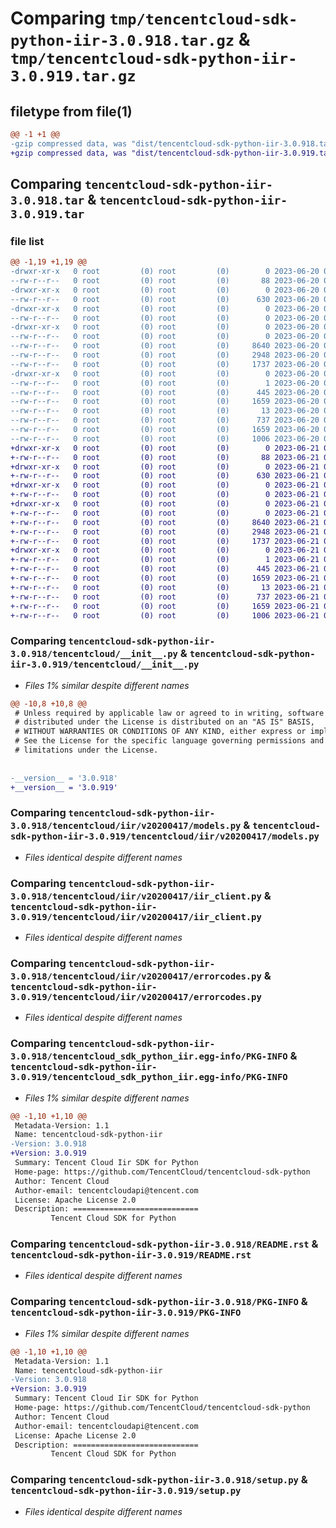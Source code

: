 # Comparing `tmp/tencentcloud-sdk-python-iir-3.0.918.tar.gz` & `tmp/tencentcloud-sdk-python-iir-3.0.919.tar.gz`

## filetype from file(1)

```diff
@@ -1 +1 @@
-gzip compressed data, was "dist/tencentcloud-sdk-python-iir-3.0.918.tar", last modified: Tue Jun 20 02:42:20 2023, max compression
+gzip compressed data, was "dist/tencentcloud-sdk-python-iir-3.0.919.tar", last modified: Wed Jun 21 00:30:05 2023, max compression
```

## Comparing `tencentcloud-sdk-python-iir-3.0.918.tar` & `tencentcloud-sdk-python-iir-3.0.919.tar`

### file list

```diff
@@ -1,19 +1,19 @@
-drwxr-xr-x   0 root         (0) root         (0)        0 2023-06-20 02:42:20.000000 tencentcloud-sdk-python-iir-3.0.918/
--rw-r--r--   0 root         (0) root         (0)       88 2023-06-20 02:42:20.000000 tencentcloud-sdk-python-iir-3.0.918/setup.cfg
-drwxr-xr-x   0 root         (0) root         (0)        0 2023-06-20 02:42:20.000000 tencentcloud-sdk-python-iir-3.0.918/tencentcloud/
--rw-r--r--   0 root         (0) root         (0)      630 2023-06-20 02:42:20.000000 tencentcloud-sdk-python-iir-3.0.918/tencentcloud/__init__.py
-drwxr-xr-x   0 root         (0) root         (0)        0 2023-06-20 02:42:20.000000 tencentcloud-sdk-python-iir-3.0.918/tencentcloud/iir/
--rw-r--r--   0 root         (0) root         (0)        0 2023-06-20 02:42:20.000000 tencentcloud-sdk-python-iir-3.0.918/tencentcloud/iir/__init__.py
-drwxr-xr-x   0 root         (0) root         (0)        0 2023-06-20 02:42:20.000000 tencentcloud-sdk-python-iir-3.0.918/tencentcloud/iir/v20200417/
--rw-r--r--   0 root         (0) root         (0)        0 2023-06-20 02:42:20.000000 tencentcloud-sdk-python-iir-3.0.918/tencentcloud/iir/v20200417/__init__.py
--rw-r--r--   0 root         (0) root         (0)     8640 2023-06-20 02:42:20.000000 tencentcloud-sdk-python-iir-3.0.918/tencentcloud/iir/v20200417/models.py
--rw-r--r--   0 root         (0) root         (0)     2948 2023-06-20 02:42:20.000000 tencentcloud-sdk-python-iir-3.0.918/tencentcloud/iir/v20200417/iir_client.py
--rw-r--r--   0 root         (0) root         (0)     1737 2023-06-20 02:42:20.000000 tencentcloud-sdk-python-iir-3.0.918/tencentcloud/iir/v20200417/errorcodes.py
-drwxr-xr-x   0 root         (0) root         (0)        0 2023-06-20 02:42:20.000000 tencentcloud-sdk-python-iir-3.0.918/tencentcloud_sdk_python_iir.egg-info/
--rw-r--r--   0 root         (0) root         (0)        1 2023-06-20 02:42:20.000000 tencentcloud-sdk-python-iir-3.0.918/tencentcloud_sdk_python_iir.egg-info/dependency_links.txt
--rw-r--r--   0 root         (0) root         (0)      445 2023-06-20 02:42:20.000000 tencentcloud-sdk-python-iir-3.0.918/tencentcloud_sdk_python_iir.egg-info/SOURCES.txt
--rw-r--r--   0 root         (0) root         (0)     1659 2023-06-20 02:42:20.000000 tencentcloud-sdk-python-iir-3.0.918/tencentcloud_sdk_python_iir.egg-info/PKG-INFO
--rw-r--r--   0 root         (0) root         (0)       13 2023-06-20 02:42:20.000000 tencentcloud-sdk-python-iir-3.0.918/tencentcloud_sdk_python_iir.egg-info/top_level.txt
--rw-r--r--   0 root         (0) root         (0)      737 2023-06-20 02:42:20.000000 tencentcloud-sdk-python-iir-3.0.918/README.rst
--rw-r--r--   0 root         (0) root         (0)     1659 2023-06-20 02:42:20.000000 tencentcloud-sdk-python-iir-3.0.918/PKG-INFO
--rw-r--r--   0 root         (0) root         (0)     1006 2023-06-20 02:42:20.000000 tencentcloud-sdk-python-iir-3.0.918/setup.py
+drwxr-xr-x   0 root         (0) root         (0)        0 2023-06-21 00:30:05.000000 tencentcloud-sdk-python-iir-3.0.919/
+-rw-r--r--   0 root         (0) root         (0)       88 2023-06-21 00:30:05.000000 tencentcloud-sdk-python-iir-3.0.919/setup.cfg
+drwxr-xr-x   0 root         (0) root         (0)        0 2023-06-21 00:30:05.000000 tencentcloud-sdk-python-iir-3.0.919/tencentcloud/
+-rw-r--r--   0 root         (0) root         (0)      630 2023-06-21 00:30:05.000000 tencentcloud-sdk-python-iir-3.0.919/tencentcloud/__init__.py
+drwxr-xr-x   0 root         (0) root         (0)        0 2023-06-21 00:30:05.000000 tencentcloud-sdk-python-iir-3.0.919/tencentcloud/iir/
+-rw-r--r--   0 root         (0) root         (0)        0 2023-06-21 00:30:05.000000 tencentcloud-sdk-python-iir-3.0.919/tencentcloud/iir/__init__.py
+drwxr-xr-x   0 root         (0) root         (0)        0 2023-06-21 00:30:05.000000 tencentcloud-sdk-python-iir-3.0.919/tencentcloud/iir/v20200417/
+-rw-r--r--   0 root         (0) root         (0)        0 2023-06-21 00:30:05.000000 tencentcloud-sdk-python-iir-3.0.919/tencentcloud/iir/v20200417/__init__.py
+-rw-r--r--   0 root         (0) root         (0)     8640 2023-06-21 00:30:05.000000 tencentcloud-sdk-python-iir-3.0.919/tencentcloud/iir/v20200417/models.py
+-rw-r--r--   0 root         (0) root         (0)     2948 2023-06-21 00:30:05.000000 tencentcloud-sdk-python-iir-3.0.919/tencentcloud/iir/v20200417/iir_client.py
+-rw-r--r--   0 root         (0) root         (0)     1737 2023-06-21 00:30:05.000000 tencentcloud-sdk-python-iir-3.0.919/tencentcloud/iir/v20200417/errorcodes.py
+drwxr-xr-x   0 root         (0) root         (0)        0 2023-06-21 00:30:05.000000 tencentcloud-sdk-python-iir-3.0.919/tencentcloud_sdk_python_iir.egg-info/
+-rw-r--r--   0 root         (0) root         (0)        1 2023-06-21 00:30:05.000000 tencentcloud-sdk-python-iir-3.0.919/tencentcloud_sdk_python_iir.egg-info/dependency_links.txt
+-rw-r--r--   0 root         (0) root         (0)      445 2023-06-21 00:30:05.000000 tencentcloud-sdk-python-iir-3.0.919/tencentcloud_sdk_python_iir.egg-info/SOURCES.txt
+-rw-r--r--   0 root         (0) root         (0)     1659 2023-06-21 00:30:05.000000 tencentcloud-sdk-python-iir-3.0.919/tencentcloud_sdk_python_iir.egg-info/PKG-INFO
+-rw-r--r--   0 root         (0) root         (0)       13 2023-06-21 00:30:05.000000 tencentcloud-sdk-python-iir-3.0.919/tencentcloud_sdk_python_iir.egg-info/top_level.txt
+-rw-r--r--   0 root         (0) root         (0)      737 2023-06-21 00:30:05.000000 tencentcloud-sdk-python-iir-3.0.919/README.rst
+-rw-r--r--   0 root         (0) root         (0)     1659 2023-06-21 00:30:05.000000 tencentcloud-sdk-python-iir-3.0.919/PKG-INFO
+-rw-r--r--   0 root         (0) root         (0)     1006 2023-06-21 00:30:05.000000 tencentcloud-sdk-python-iir-3.0.919/setup.py
```

### Comparing `tencentcloud-sdk-python-iir-3.0.918/tencentcloud/__init__.py` & `tencentcloud-sdk-python-iir-3.0.919/tencentcloud/__init__.py`

 * *Files 1% similar despite different names*

```diff
@@ -10,8 +10,8 @@
 # Unless required by applicable law or agreed to in writing, software
 # distributed under the License is distributed on an "AS IS" BASIS,
 # WITHOUT WARRANTIES OR CONDITIONS OF ANY KIND, either express or implied.
 # See the License for the specific language governing permissions and
 # limitations under the License.
 
 
-__version__ = '3.0.918'
+__version__ = '3.0.919'
```

### Comparing `tencentcloud-sdk-python-iir-3.0.918/tencentcloud/iir/v20200417/models.py` & `tencentcloud-sdk-python-iir-3.0.919/tencentcloud/iir/v20200417/models.py`

 * *Files identical despite different names*

### Comparing `tencentcloud-sdk-python-iir-3.0.918/tencentcloud/iir/v20200417/iir_client.py` & `tencentcloud-sdk-python-iir-3.0.919/tencentcloud/iir/v20200417/iir_client.py`

 * *Files identical despite different names*

### Comparing `tencentcloud-sdk-python-iir-3.0.918/tencentcloud/iir/v20200417/errorcodes.py` & `tencentcloud-sdk-python-iir-3.0.919/tencentcloud/iir/v20200417/errorcodes.py`

 * *Files identical despite different names*

### Comparing `tencentcloud-sdk-python-iir-3.0.918/tencentcloud_sdk_python_iir.egg-info/PKG-INFO` & `tencentcloud-sdk-python-iir-3.0.919/tencentcloud_sdk_python_iir.egg-info/PKG-INFO`

 * *Files 1% similar despite different names*

```diff
@@ -1,10 +1,10 @@
 Metadata-Version: 1.1
 Name: tencentcloud-sdk-python-iir
-Version: 3.0.918
+Version: 3.0.919
 Summary: Tencent Cloud Iir SDK for Python
 Home-page: https://github.com/TencentCloud/tencentcloud-sdk-python
 Author: Tencent Cloud
 Author-email: tencentcloudapi@tencent.com
 License: Apache License 2.0
 Description: ============================
         Tencent Cloud SDK for Python
```

### Comparing `tencentcloud-sdk-python-iir-3.0.918/README.rst` & `tencentcloud-sdk-python-iir-3.0.919/README.rst`

 * *Files identical despite different names*

### Comparing `tencentcloud-sdk-python-iir-3.0.918/PKG-INFO` & `tencentcloud-sdk-python-iir-3.0.919/PKG-INFO`

 * *Files 1% similar despite different names*

```diff
@@ -1,10 +1,10 @@
 Metadata-Version: 1.1
 Name: tencentcloud-sdk-python-iir
-Version: 3.0.918
+Version: 3.0.919
 Summary: Tencent Cloud Iir SDK for Python
 Home-page: https://github.com/TencentCloud/tencentcloud-sdk-python
 Author: Tencent Cloud
 Author-email: tencentcloudapi@tencent.com
 License: Apache License 2.0
 Description: ============================
         Tencent Cloud SDK for Python
```

### Comparing `tencentcloud-sdk-python-iir-3.0.918/setup.py` & `tencentcloud-sdk-python-iir-3.0.919/setup.py`

 * *Files identical despite different names*


